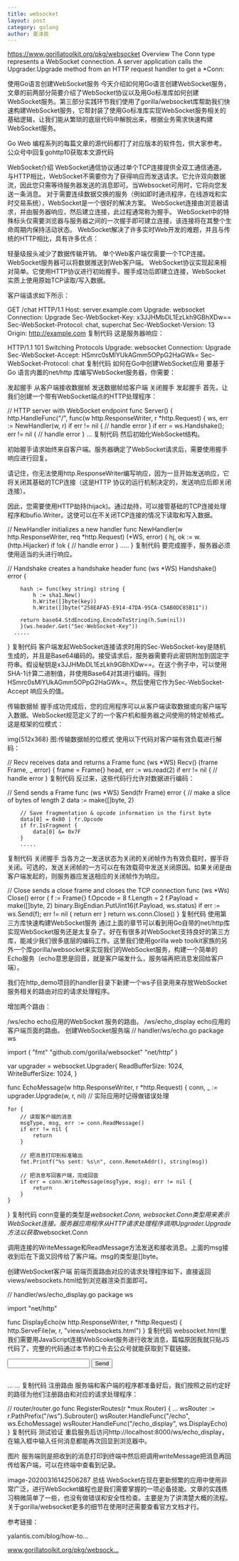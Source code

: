 ```yaml
---
title: websocket
layout: post
category: golang
author: 夏泽民
---
```

https://www.gorillatoolkit.org/pkg/websocket
Overview
The Conn type represents a WebSocket connection. A server application calls the Upgrader.Upgrade method from an HTTP request handler to get a *Conn:
<!-- more -->
使用Go语言创建WebSocket服务
今天介绍如何用Go语言创建WebSocket服务，文章的前两部分简要介绍了WebSocket协议以及用Go标准库如何创建WebSocket服务。第三部分实践环节我们使用了gorilla/websocket库帮助我们快速构建WebSocket服务，它帮封装了使用Go标准库实现WebSocket服务相关的基础逻辑，让我们能从繁琐的底层代码中解脱出来，根据业务需求快速构建WebSocket服务。

Go Web 编程系列的每篇文章的源代码都打了对应版本的软件包，供大家参考。公众号中回复gohttp10获取本文源代码

WebSocket介绍
WebSocket通信协议通过单个TCP连接提供全双工通信通道。与HTTP相比，WebSocket不需要你为了获得响应而发送请求。它允许双向数据流，因此您只需等待服务器发送的消息即可。当Websocket可用时，它将向您发送一条消息。 对于需要连续数据交换的服务（例如即时通讯程序，在线游戏和实时交易系统），WebSocket是一个很好的解决方案。 WebSocket连接由浏览器请求，并由服务器响应，然后建立连接，此过程通常称为握手。 WebSocket中的特殊标头仅需要浏览器与服务器之间的一次握手即可建立连接，该连接将在其整个生命周期内保持活动状态。 WebSocket解决了许多实时Web开发的难题，并且与传统的HTTP相比，具有许多优点：

轻量级报头减少了数据传输开销。
单个Web客户端仅需要一个TCP连接。
WebSocket服务器可以将数据推送到Web客户端。
WebSocket协议实现起来相对简单。它使用HTTP协议进行初始握手。握手成功后即建立连接，WebSocket实质上使用原始TCP读取/写入数据。


客户端请求如下所示：

GET /chat HTTP/1.1
    Host: server.example.com
    Upgrade: websocket
    Connection: Upgrade
    Sec-WebSocket-Key: x3JJHMbDL1EzLkh9GBhXDw==
    Sec-WebSocket-Protocol: chat, superchat
    Sec-WebSocket-Version: 13
    Origin: http://example.com
复制代码
这是服务器响应：

HTTP/1.1 101 Switching Protocols
    Upgrade: websocket
    Connection: Upgrade
    Sec-WebSocket-Accept: HSmrc0sMlYUkAGmm5OPpG2HaGWk=
    Sec-WebSocket-Protocol: chat
复制代码
如何在Go中创建WebSocket应用
要基于Go 语言内置的net/http 库编写WebSocket服务器，你需要：

发起握手
从客户端接收数据帧
发送数据帧给客户端
关闭握手
发起握手
首先，让我们创建一个带有WebSocket端点的HTTP处理程序：

// HTTP server with WebSocket endpoint
func Server() {
        http.HandleFunc("/", func(w http.ResponseWriter, r *http.Request) {
            ws, err := NewHandler(w, r)
            if err != nil {
                 // handle error
            }
            if err = ws.Handshake(); err != nil {
                // handle error
            }
        …
复制代码
然后初始化WebSocket结构。

初始握手请求始终来自客户端。服务器确定了WebSocket请求后，需要使用握手响应进行回复。

请记住，你无法使用http.ResponseWriter编写响应，因为一旦开始发送响应，它将关闭其基础的TCP连接（这是HTTP 协议的运行机制决定的，发送响应后即关闭连接）。

因此，您需要使用HTTP劫持(hijack)。通过劫持，可以接管基础的TCP连接处理程序和bufio.Writer。这使可以在不关闭TCP连接的情况下读取和写入数据。

// NewHandler initializes a new handler
func NewHandler(w http.ResponseWriter, req *http.Request) (*WS, error) {
        hj, ok := w.(http.Hijacker)
        if !ok {
            // handle error
        }                  .....
}
复制代码
要完成握手，服务器必须使用适当的头进行响应。

// Handshake creates a handshake header
    func (ws *WS) Handshake() error {

        hash := func(key string) string {
            h := sha1.New()
            h.Write([]byte(key))
            h.Write([]byte("258EAFA5-E914-47DA-95CA-C5AB0DC85B11"))

        return base64.StdEncoding.EncodeToString(h.Sum(nil))
        }(ws.header.Get("Sec-WebSocket-Key"))
      .....
}
复制代码
客户端发起WebSocket连接请求时用的Sec-WebSocket-key是随机生成的，并且是Base64编码的。接受请求后，服务器需要将此密钥附加到固定字符串。假设秘钥是x3JJHMbDL1EzLkh9GBhXDw==。在这个例子中，可以使用SHA-1计算二进制值，并使用Base64对其进行编码。得到HSmrc0sMlYUkAGmm5OPpG2HaGWk=。然后使用它作为Sec-WebSocket-Accept 响应头的值。

传输数据帧
握手成功完成后，您的应用程序可以从客户端读取数据或向客户端写入数据。WebSocket规范定义了的一个客户机和服务器之间使用的特定帧格式。这是框架的位模式：

img{512x368}
图:传输数据帧的位模式
使用以下代码对客户端有效负载进行解码：

// Recv receives data and returns a Frame
    func (ws *WS) Recv() (frame Frame, _ error) {
        frame = Frame{}
        head, err := ws.read(2)
        if err != nil {
            // handle error
        }
复制代码
反过来，这些代码行允许对数据进行编码：

// Send sends a Frame
    func (ws *WS) Send(fr Frame) error {
        // make a slice of bytes of length 2
        data := make([]byte, 2)

        // Save fragmentation & opcode information in the first byte
        data[0] = 0x80 | fr.Opcode
        if fr.IsFragment {
            data[0] &= 0x7F
        }
        .....
复制代码
关闭握手
当各方之一发送状态为关闭的关闭帧作为有效负载时，握手将关闭。可选的，发送关闭帧的一方可以在有效载荷中发送关闭原因。如果关闭是由客户端发起的，则服务器应发送相应的关闭帧作为响应。

// Close sends a close frame and closes the TCP connection
func (ws *Ws) Close() error {
    f := Frame{}
    f.Opcode = 8
    f.Length = 2
    f.Payload = make([]byte, 2)
    binary.BigEndian.PutUint16(f.Payload, ws.status)
    if err := ws.Send(f); err != nil {
        return err
    }
    return ws.conn.Close()
}
复制代码
使用第三方库快速构建WebSocket服务
通过上面的章节可以看到用Go自带的net/http库实现WebSocket服务还是太复杂了。好在有很多对WebSocket支持良好的第三方库，能减少我们很多底层的编码工作。这里我们使用gorilla web toolkit家族的另外一个库gorilla/websocket来实现我们的WebSocket服务，构建一个简单的Echo服务（echo意思是回音，就是客户端发什么，服务端再把消息发回给客户端）。

我们在http_demo项目的handler目录下新建一个ws子目录用来存放WebSocket服务相关的路由对应的请求处理程序。

增加两个路由：

/ws/echo echo应用的WebSocket 服务的路由。
/ws/echo_display echo应用的客户端页面的路由。
创建WebSocket服务端
// handler/ws/echo.go
package ws

import (
	"fmt"
	"github.com/gorilla/websocket"
	"net/http"
)

var upgrader = websocket.Upgrader{
	ReadBufferSize:  1024,
	WriteBufferSize: 1024,
}

func EchoMessage(w http.ResponseWriter, r *http.Request) {
	conn, _ := upgrader.Upgrade(w, r, nil) // 实际应用时记得做错误处理

	for {
		// 读取客户端的消息
		msgType, msg, err := conn.ReadMessage()
		if err != nil {
			return
		}

		// 把消息打印到标准输出
		fmt.Printf("%s sent: %s\n", conn.RemoteAddr(), string(msg))

		// 把消息写回客户端，完成回音
		if err = conn.WriteMessage(msgType, msg); err != nil {
			return
		}
	}
}
复制代码
conn变量的类型是*websocket.Conn, websocket.Conn类型用来表示WebSocket连接。服务器应用程序从HTTP请求处理程序调用Upgrader.Upgrade方法以获取*websocket.Conn

调用连接的WriteMessage和ReadMessage方法发送和接收消息。上面的msg接收到后在下面又回传给了客户端。msg的类型是[]byte。

创建WebSocket客户端
前端页面路由对应的请求处理程序如下，直接返回views/websockets.html给到浏览器渲染页面即可。

// handler/ws/echo_display.go
package ws

import "net/http"

func DisplayEcho(w http.ResponseWriter, r *http.Request) {
	http.ServeFile(w, r, "views/websockets.html")
}
复制代码
websocket.html里我们需要用JavaScript连接WebScoket服务进行收发消息，篇幅原因我就只贴JS代码了，完整的代码通过本节的口令去公众号就能获取到下载链接。

<form>
    <input id="input" type="text" />
    <button onclick="send()">Send</button>
    <pre id="output"></pre>
</form>
...
<script>
    var input = document.getElementById("input");
    var output = document.getElementById("output");
    var socket = new WebSocket("ws://localhost:8000/ws/echo");

    socket.onopen = function () {
        output.innerHTML += "Status: Connected\n";
    };

    socket.onmessage = function (e) {
        output.innerHTML += "Server: " + e.data + "\n";
    };

    function send() {
        socket.send(input.value);
        input.value = "";
    }
</script>
...
复制代码
注册路由
服务端和客户端的程序都准备好后，我们按照之前约定好的路径为他们注册路由和对应的请求处理程序：

// router/router.go
func RegisterRoutes(r *mux.Router) {
    ...
    wsRouter := r.PathPrefix("/ws").Subrouter()
    wsRouter.HandleFunc("/echo", ws.EchoMessage)
    wsRouter.HandleFunc("/echo_display", ws.DisplayEcho)
}
复制代码
测试验证
重启服务后访问http://localhost:8000/ws/echo_display，在输入框中输入任何消息都能再次回显到浏览器中。

图片
服务端则是把收到的消息打印到终端中然后把调用writeMessage把消息再回传给客户端，可以在终端中查看到记录。

image-20200316142506287
总结
WebSocket在现在更新频繁的应用中使用非常广泛，进行WebSocket编程也是我们需要掌握的一项必备技能。文章的实践练习稍微简单了一些，也没有做错误和安全性检查。主要是为了讲清楚大概的流程。关于gorilla/websocket更多的细节在使用时还需要查看官方文档才行。

参考链接：

yalantis.com/blog/how-to…

www.gorillatoolkit.org/pkg/websock…

